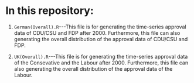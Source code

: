 # In this repository:

1. `German(Overall).R`---This file is for generating the time-series approval data of CDU/CSU and FDP after 2000. Furthermore, this file can also generating the overall distribution of the approval data of CDU/CSU and FDP.

2. `UK(Overall).R`---This file is for generating the time-series approval data of the Consevative and the Labour after 2000. Furthermore, this file can also generating the overall distribution of the approval data of the Labour.
